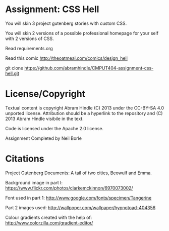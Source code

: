 Assignment: CSS Hell
====================

You will skin 3 project gutenberg stories with custom CSS.

You will skin 2 versions of a possible professional homepage for your
self with 2 versions of CSS.

Read requirements.org

Read this comic http://theoatmeal.com/comics/design_hell

git clone https://github.com/abramhindle/CMPUT404-assignment-css-hell.git

License/Copyright
=================

Textual content is copyright Abram Hindle (C) 2013 under the CC-BY-SA
4.0 unported license. Attribution should be a hyperlink to the
repository and (C) 2013 Abram Hindle visibile in the text.

Code is licensed under the Apache 2.0 license.

Assignment Completed by Neil Borle

Citations
=========

Project Gutenberg Documents:
A tail of two cities, Beowulf and Emma.

Background image in part I:
https://www.flickr.com/photos/clarkemckinnon/6970073002/

Font used in part 1:
http://www.google.com/fonts/specimen/Tangerine

Part 2 images used:
http://wallpoper.com/wallpaper/hypnotoad-404356

Colour gradients created with the help of:
http://www.colorzilla.com/gradient-editor/
